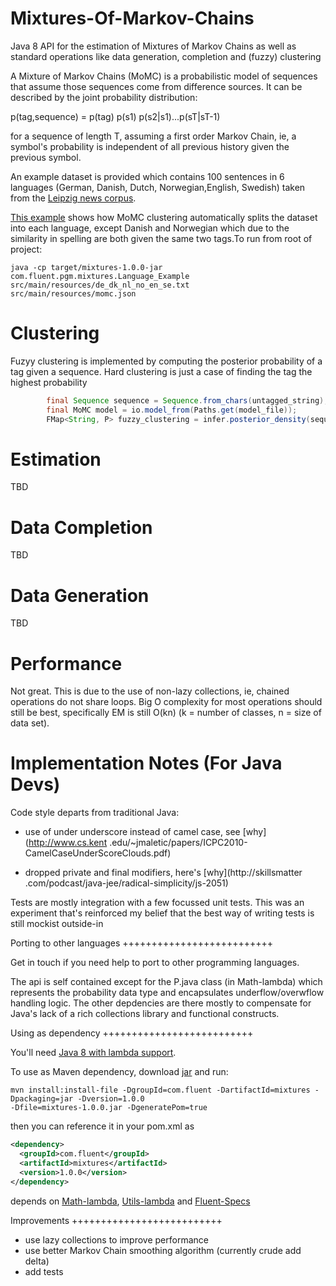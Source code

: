 Mixtures-Of-Markov-Chains
===================

Java 8 API for the estimation of Mixtures of Markov Chains as well as standard operations like data generation,
completion and (fuzzy) clustering

A Mixture of Markov Chains (MoMC) is a probabilistic model of sequences that assume those sequences come from
difference sources. It can be described by the joint probability distribution:


p(tag,sequence) = p(tag) p(s1) p(s2|s1)...p(sT|sT-1)


for a sequence of length T, assuming a first order Markov Chain, ie, a symbol's probability is independent of all previous
history given the previous symbol.

An example dataset is provided which contains 100 sentences in 6 languages (German, Danish, Dutch, Norwegian,English,
Swedish) taken from the [Leipzig news corpus](http://corpora.uni-leipzig.de/download.html).

[This example]() shows how MoMC clustering automatically splits the dataset into each language,
except Danish and Norwegian which due to the similarity in spelling are both given the same two tags.To run from root
 of project:

```shell
java -cp target/mixtures-1.0.0-jar com.fluent.pgm.mixtures.Language_Example src/main/resources/de_dk_nl_no_en_se.txt
src/main/resources/momc.json
```

Clustering
===================

Fuzyy clustering is implemented by computing the posterior probability of a tag given a sequence. Hard clustering
is just a case of finding the tag the highest probability


```java
        final Sequence sequence = Sequence.from_chars(untagged_string);
        final MoMC model = io.model_from(Paths.get(model_file));
        FMap<String, P> fuzzy_clustering = infer.posterior_density(sequence, model);
```


Estimation
===================

TBD

Data Completion
===================

TBD

Data Generation
===================

TBD


Performance
===================

Not great. This is due to the use of non-lazy collections, ie, chained operations do not share loops. Big O complexity
for most operations should still be best, specifically EM is still O(kn)  (k = number of classes,
n = size of data set).

Implementation Notes (For Java Devs)
===================

Code style departs from traditional Java:

* use of under underscore instead of camel case, see [why](http://www.cs.kent
.edu/~jmaletic/papers/ICPC2010-CamelCaseUnderScoreClouds.pdf)

* dropped private and final modifiers, here's [why](http://skillsmatter
.com/podcast/java-jee/radical-simplicity/js-2051)


Tests are mostly integration with a few focussed unit tests. This was an experiment that's reinforced my belief that
the best way of writing tests is still mockist outside-in


Porting to other languages
++++++++++++++++++++++++++

Get in touch if you need help to port to other programming languages.

The api is self contained except for the P.java class (in Math-lambda) which represents the probability data type and
encapsulates underflow/overwflow handling logic. The other depdencies are there mostly to compensate for Java's lack of
a rich collections library and functional constructs.


Using as dependency
++++++++++++++++++++++++++


You'll need [Java 8 with lambda support](http://jdk8.java.net/lambda).

To use as Maven dependency, download [jar](https://github.com/JoseLlarena/Mixtures-of-Markov-Chains/raw/master/dist/mixtures-1.0.0.jar) and run:

```shell
mvn install:install-file -DgroupId=com.fluent -DartifactId=mixtures -Dpackaging=jar -Dversion=1.0.0
-Dfile=mixtures-1.0.0.jar -DgeneratePom=true
```


then you can reference it in your pom.xml as

```xml
<dependency>
  <groupId>com.fluent</groupId>
  <artifactId>mixtures</artifactId>
  <version>1.0.0</version>
</dependency>
```

depends on [Math-lambda](https://github.com/JoseLlarena/Core-lambda),
[Utils-lambda](https://github.com/JoseLlarena/Collections-lambda) and [Fluent-Specs](https://github.com/JoseLlarena/Collections-lambda)


Improvements
++++++++++++++++++++++++++


* use lazy collections to improve performance
* use better Markov Chain smoothing algorithm (currently crude add delta)
* add tests

